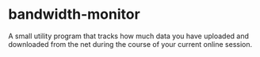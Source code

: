 # bandwidth-monitor
A small utility program that tracks how much data you have uploaded and downloaded from the net during the course of your current online session.
